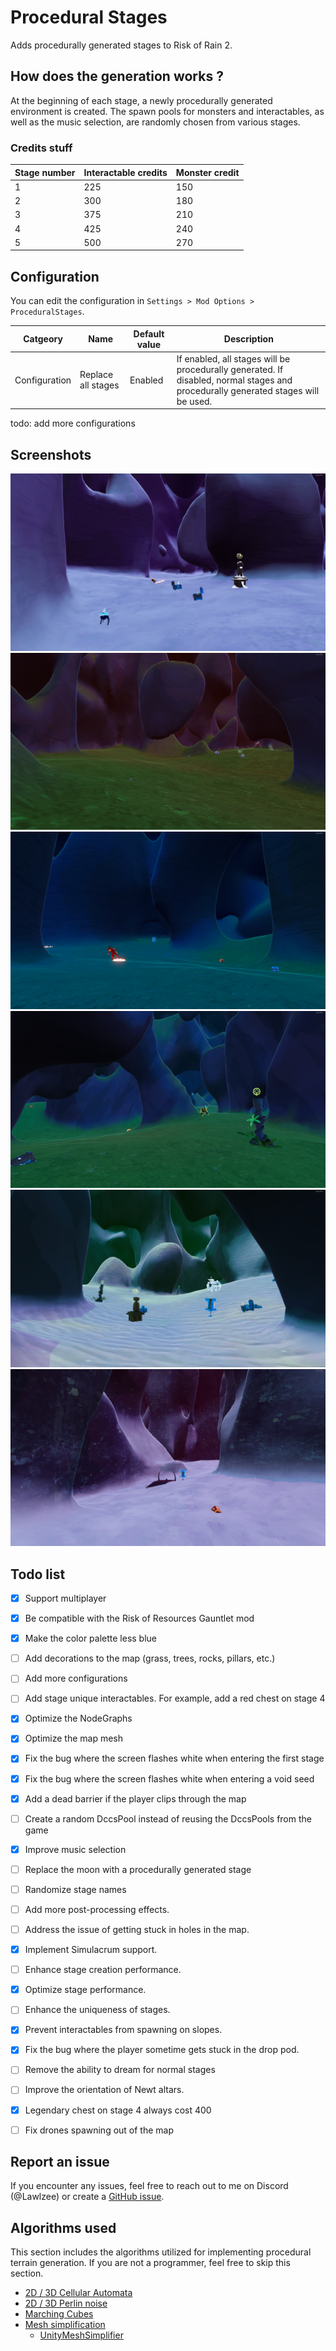 # Procedural Stages

Adds procedurally generated stages to Risk of Rain 2.

## How does the generation works ?
At the beginning of each stage, a newly procedurally generated environment is created. The spawn pools for monsters and interactables, as well as the music selection, are randomly chosen from various stages.

### Credits stuff

|Stage number|Interactable credits|Monster credit|
|--|--|--|
|1|225|150|
|2|300|180|
|3|375|210|
|4|425|240|
|5|500|270|

## Configuration

You can edit the configuration in `Settings > Mod Options > ProceduralStages`.

|Catgeory|Name|Default value|Description|
|--|--|--|--|
|Configuration|Replace all stages|Enabled|If enabled, all stages will be procedurally generated. If disabled, normal stages and procedurally generated stages will be used.

todo: add more configurations

## Screenshots

![Image1](https://raw.githubusercontent.com/Lawlzee/UnityMapGenerator/master/Mod/Images/1.3/Image7.png)
![Image2](https://raw.githubusercontent.com/Lawlzee/UnityMapGenerator/master/Mod/Images/1.3/Image2.png)
![Image3](https://raw.githubusercontent.com/Lawlzee/UnityMapGenerator/master/Mod/Images/1.3/Image3.png)
![Image4](https://raw.githubusercontent.com/Lawlzee/UnityMapGenerator/master/Mod/Images/1.3/Image4.png)
![Image5](https://raw.githubusercontent.com/Lawlzee/UnityMapGenerator/master/Mod/Images/1.3/Image9.png)
![Image6](https://raw.githubusercontent.com/Lawlzee/UnityMapGenerator/master/Mod/Images/1.3/Image8.png)

## Todo list
- [X] Support multiplayer
- [X] Be compatible with the Risk of Resources Gauntlet mod
- [X] Make the color palette less blue
- [ ] Add decorations to the map (grass, trees, rocks, pillars, etc.)
- [ ] Add more configurations
- [ ] Add stage unique interactables. For example, add a red chest on stage 4
- [X] Optimize the NodeGraphs
- [X] Optimize the map mesh
- [X] Fix the bug where the screen flashes white when entering the first stage
- [X] Fix the bug where the screen flashes white when entering a void seed
- [X] Add a dead barrier if the player clips through the map
- [ ] Create a random DccsPool instead of reusing the DccsPools from the game
- [X] Improve music selection
- [ ] Replace the moon with a procedurally generated stage
- [ ] Randomize stage names
- [ ] Add more post-processing effects.
- [ ] Address the issue of getting stuck in holes in the map.
- [X] Implement Simulacrum support.
- [ ] Enhance stage creation performance.
- [X] Optimize stage performance.
- [ ] Enhance the uniqueness of stages.
- [X] Prevent interactables from spawning on slopes.
- [X] Fix the bug where the player sometime gets stuck in the drop pod.
- [ ] Remove the ability to dream for normal stages
- [ ] Improve the orientation of Newt altars.
- [X] Legendary chest on stage 4 always cost 400
- [ ] Fix drones spawning out of the map


## Report an issue

If you encounter any issues, feel free to reach out to me on Discord (@Lawlzee) or create a [GitHub issue](https://github.com/Lawlzee/UnityMapGenerator/issues/new).

## Algorithms used

This section includes the algorithms utilized for implementing procedural terrain generation. If you are not a programmer, feel free to skip this section.

- [2D / 3D Cellular Automata](https://www.youtube.com/watch?v=v7yyZZjF1z4&list=PLFt_AvWsXl0eZgMK_DT5_biRkWXftAOf9)
- [2D / 3D Perlin noise](https://en.wikipedia.org/wiki/Perlin_noise)
- [Marching Cubes](https://www.youtube.com/watch?v=M3iI2l0ltbE)
- [Mesh simplification](https://www.youtube.com/watch?v=biLY19kuGOs)
    - [UnityMeshSimplifier](https://github.com/Whinarn/UnityMeshSimplifier)